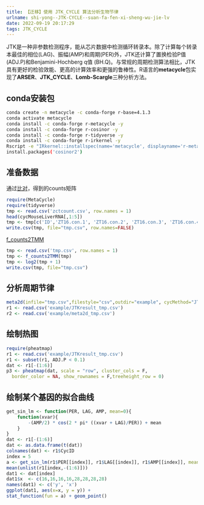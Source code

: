 ```yaml
---
title: 【迁移】使用 JTK_CYCLE 算法分析生物节律
urlname: shi-yong--JTK-CYCLE--suan-fa-fen-xi-sheng-wu-jie-lv
date: 2022-09-19 20:17:29
tags: JTK_CYCLE
---
```

JTK是一种非参数检测程序，能从芯片数据中检测循环转录本。除了计算每个转录本最佳的相位(LAG)、振幅(AMP)和周期(PER)外，JTK还计算了置换检验P值(ADJ.P)和Benjamini-Hochberg q值 (BH.Q)。与常规的周期检测算法相比，JTK具有更好的检验效能、更高的计算效率和更强的鲁棒性。R语言的**metacycle**包实现了**ARSER**、**JTK\_CYCLE**、**Lomb-Scargle**三种分析方法。

## conda安装包

```bash
conda create -n metacycle -c conda-forge r-base=4.1.3
conda activate metacycle
conda install -c conda-forge r-metacycle -y
conda install -c conda-forge r-cosinor -y
conda install -c conda-forge r-tidyverse -y
conda install -c conda-forge r-irkernel -y
Rscript -e "IRkernel::installspec(name='metacycle', displayname='r-metacycle')"
install.packages('cosinor2')
```

## 准备数据

通过[比对](/STAR--yi-jian-jiao-ben)，得到的counts矩阵

```R
require(MetaCycle)
require(tidyverse)
tmp <- read.csv('zctcount.csv', row.names = 1)
head(cycMouseLiverRNA[,1:5])
tmp <- tmp[c('ID','ZT16.con.1', 'ZT16.con.2', 'ZT16.con.3', 'ZT16.con.4', 'ZT28.con.1', 'ZT28.con.2', 'ZT28.con.3', 'ZT28.con.4')]
write.csv(tmp, file="tmp.csv", row.names=FALSE)
```

[f\_counts2TMM](/Counts-ju-zhen-de-biao-zhun-hua-fang-fa--TMM-he-VST-RLOG)

```R
tmp <- read.csv('tmp.csv', row.names = 1)
tmp <- f_counts2TMM(tmp)
tmp <- log2(tmp + 1)
write.csv(tmp, file="tmp.csv")
```

## 分析周期节律

```R
meta2d(infile="tmp.csv",filestyle="csv",outdir="example", cycMethod="JTK", timepoints=c(16,16,16,16,28,28,28,28),outRawData=TRUE)
r1 <- read.csv('example/JTKresult_tmp.csv')
r2 <- read.csv('example/meta2d_tmp.csv')
```

## 绘制热图

```R
require(pheatmap)
r1 <- read.csv('example/JTKresult_tmp.csv')
r1 <- subset(r1, ADJ.P < 0.1)
dat <- r1[-(1:6)]
p3 <- pheatmap(dat, scale = "row", cluster_cols = F,
  border_color = NA, show_rownames = F,treeheight_row = 0)
```

## 绘制某个基因的拟合曲线

```R
get_sin_lm <- function(PER, LAG, AMP, mean=0){
    function(xvar){
        -(AMP/2) * cos(2 * pi* ((xvar + LAG)/PER)) + mean
    }
}
dat <- r1[-(1:6)]
dat <- as.data.frame(t(dat))
colnames(dat) <- r1$CycID
index = 5
a <- get_sin_lm(r1$PER[[index]], r1$LAG[[index]], r1$AMP[[index]], mean = mean(unlist(r1[index,-(1:6)])))
mean(unlist(r1[index,-(1:6)]))
dat1 <- dat[index]
dat1$x  <- c(16,16,16,16,28,28,28,28)
names(dat1) <- c('y', 'x')
ggplot(dat1, aes(x=x, y = y)) +
stat_function(fun = a) + geom_point()
```